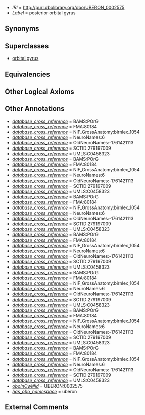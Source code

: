  * *IRI* = http://purl.obolibrary.org/obo/UBERON_0002575
 * *Label* = posterior orbital gyrus

## Synonyms


## Superclasses

 * [orbital gyrus](../../UBERON/93/UBERON_0007193.md)

## Equivalencies


## Other Logical Axioms


## Other Annotations

 * *[database_cross_reference](../../ef/oboInOwl#hasDbXref.md)* = BAMS:POrG
 * *[database_cross_reference](../../ef/oboInOwl#hasDbXref.md)* = FMA:80184
 * *[database_cross_reference](../../ef/oboInOwl#hasDbXref.md)* = NIF_GrossAnatomy:birnlex_1054
 * *[database_cross_reference](../../ef/oboInOwl#hasDbXref.md)* = NeuroNames:6
 * *[database_cross_reference](../../ef/oboInOwl#hasDbXref.md)* = OldNeuroNames:-1761421113
 * *[database_cross_reference](../../ef/oboInOwl#hasDbXref.md)* = SCTID:279197009
 * *[database_cross_reference](../../ef/oboInOwl#hasDbXref.md)* = UMLS:C0458323
 * *[database_cross_reference](../../ef/oboInOwl#hasDbXref.md)* = BAMS:POrG
 * *[database_cross_reference](../../ef/oboInOwl#hasDbXref.md)* = FMA:80184
 * *[database_cross_reference](../../ef/oboInOwl#hasDbXref.md)* = NIF_GrossAnatomy:birnlex_1054
 * *[database_cross_reference](../../ef/oboInOwl#hasDbXref.md)* = NeuroNames:6
 * *[database_cross_reference](../../ef/oboInOwl#hasDbXref.md)* = OldNeuroNames:-1761421113
 * *[database_cross_reference](../../ef/oboInOwl#hasDbXref.md)* = SCTID:279197009
 * *[database_cross_reference](../../ef/oboInOwl#hasDbXref.md)* = UMLS:C0458323
 * *[database_cross_reference](../../ef/oboInOwl#hasDbXref.md)* = BAMS:POrG
 * *[database_cross_reference](../../ef/oboInOwl#hasDbXref.md)* = FMA:80184
 * *[database_cross_reference](../../ef/oboInOwl#hasDbXref.md)* = NIF_GrossAnatomy:birnlex_1054
 * *[database_cross_reference](../../ef/oboInOwl#hasDbXref.md)* = NeuroNames:6
 * *[database_cross_reference](../../ef/oboInOwl#hasDbXref.md)* = OldNeuroNames:-1761421113
 * *[database_cross_reference](../../ef/oboInOwl#hasDbXref.md)* = SCTID:279197009
 * *[database_cross_reference](../../ef/oboInOwl#hasDbXref.md)* = UMLS:C0458323
 * *[database_cross_reference](../../ef/oboInOwl#hasDbXref.md)* = BAMS:POrG
 * *[database_cross_reference](../../ef/oboInOwl#hasDbXref.md)* = FMA:80184
 * *[database_cross_reference](../../ef/oboInOwl#hasDbXref.md)* = NIF_GrossAnatomy:birnlex_1054
 * *[database_cross_reference](../../ef/oboInOwl#hasDbXref.md)* = NeuroNames:6
 * *[database_cross_reference](../../ef/oboInOwl#hasDbXref.md)* = OldNeuroNames:-1761421113
 * *[database_cross_reference](../../ef/oboInOwl#hasDbXref.md)* = SCTID:279197009
 * *[database_cross_reference](../../ef/oboInOwl#hasDbXref.md)* = UMLS:C0458323
 * *[database_cross_reference](../../ef/oboInOwl#hasDbXref.md)* = BAMS:POrG
 * *[database_cross_reference](../../ef/oboInOwl#hasDbXref.md)* = FMA:80184
 * *[database_cross_reference](../../ef/oboInOwl#hasDbXref.md)* = NIF_GrossAnatomy:birnlex_1054
 * *[database_cross_reference](../../ef/oboInOwl#hasDbXref.md)* = NeuroNames:6
 * *[database_cross_reference](../../ef/oboInOwl#hasDbXref.md)* = OldNeuroNames:-1761421113
 * *[database_cross_reference](../../ef/oboInOwl#hasDbXref.md)* = SCTID:279197009
 * *[database_cross_reference](../../ef/oboInOwl#hasDbXref.md)* = UMLS:C0458323
 * *[database_cross_reference](../../ef/oboInOwl#hasDbXref.md)* = BAMS:POrG
 * *[database_cross_reference](../../ef/oboInOwl#hasDbXref.md)* = FMA:80184
 * *[database_cross_reference](../../ef/oboInOwl#hasDbXref.md)* = NIF_GrossAnatomy:birnlex_1054
 * *[database_cross_reference](../../ef/oboInOwl#hasDbXref.md)* = NeuroNames:6
 * *[database_cross_reference](../../ef/oboInOwl#hasDbXref.md)* = OldNeuroNames:-1761421113
 * *[database_cross_reference](../../ef/oboInOwl#hasDbXref.md)* = SCTID:279197009
 * *[database_cross_reference](../../ef/oboInOwl#hasDbXref.md)* = UMLS:C0458323
 * *[database_cross_reference](../../ef/oboInOwl#hasDbXref.md)* = BAMS:POrG
 * *[database_cross_reference](../../ef/oboInOwl#hasDbXref.md)* = FMA:80184
 * *[database_cross_reference](../../ef/oboInOwl#hasDbXref.md)* = NIF_GrossAnatomy:birnlex_1054
 * *[database_cross_reference](../../ef/oboInOwl#hasDbXref.md)* = NeuroNames:6
 * *[database_cross_reference](../../ef/oboInOwl#hasDbXref.md)* = OldNeuroNames:-1761421113
 * *[database_cross_reference](../../ef/oboInOwl#hasDbXref.md)* = SCTID:279197009
 * *[database_cross_reference](../../ef/oboInOwl#hasDbXref.md)* = UMLS:C0458323
 * *[oboInOwl#id](../../id/oboInOwl#id.md)* = UBERON:0002575
 * *[has_obo_namespace](../../ce/oboInOwl#hasOBONamespace.md)* = uberon

## External Comments

